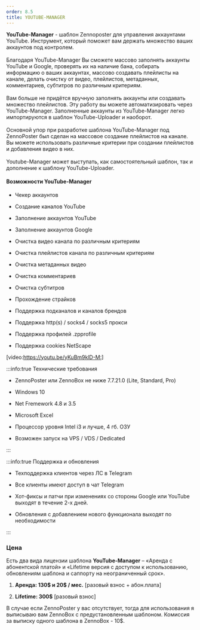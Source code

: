 ```yaml
---
order: 8.5
title: YOUTUBE-MANAGER
---
```


**YouTube-Manager** - шаблон Zennoposter для управления аккаунтами YouTube. Инструмент, который поможет вам держать множество ваших аккаунтов под контролем.\
\
Благодаря YouTube-Manager Вы сможете массово заполнять аккаунты YouTube и Google, проверять их на наличие бана, собирать информацию о ваших аккаунтах, массово создавать плейлисты на канале, делать очистку от видео, плейлистов, метаданных, комментариев, субтитров по различным критериям.\
\
Вам больше не придётся вручную заполнять аккаунты или создавать множество плейлистов. Эту работу вы можете автоматизировать через YouTube-Manager. Заполненные аккаунты из YouTube-Manager легко импортируются в шаблон YouTube-Uploader и наоборот.\
\
Основной упор при разработке шаблона YouTube-Manager под ZennoPoster был сделан на массовое создание плейлистов на канале. Вы можете использовать различные критерии при создании плейлистов и добавления видео в них.\
\
Youtube-Manager может выступать, как самостоятельный шаблон, так и дополнение к шаблону YouTube-Uploader.

#### Возможности **YouTube-Manager**

-  Чекер аккаунтов

-  Создание каналов YouTube

-  Заполнение аккаунтов YouTube

-  Заполнение аккаунтов Google

-  Очистка видео канала по различным критериям

-  Очистка плейлистов канала по различным критериям

-  Очистка метаданных видео

-  Очистка комментариев

-  Очистка субтитров

-  Прохождение страйков

-  Поддержка подканалов и каналов брендов

-  Поддержка http(s) / socks4 / socks5 прокси

-  Поддержка профилей .zpprofile

-  Поддержка cookies NetScape

[video:https://youtu.be/yKuBm9klD-M:]

:::info:true Технические требования

-  ZennoPoster или ZennoBox не ниже 7.7.21.0 (Lite, Standard, Pro)

-  Windows 10

-  Net Fremework 4.8 и 3.5

-  Microsoft Excel

-  Процессор уровня Intel i3 и лучше, 4 гб. ОЗУ

-  Возможен запуск на VPS / VDS / Dedicated

:::

:::info:true Поддержка и обновления

-  Техподдержка клиентов через ЛС в Telegram

-  Все клиенты имеют доступ в чат Telegram

-  Хот-фиксы и патчи при изменениях со стороны Google или YouTube выходят в течение 2-х дней.

-  Обновления с добавлением нового функционала выходят по необходимости

:::

### Цена

Есть два вида лицензии шаблона **YouTube-Manager** – «Аренда с абонентской платой» и «Lifetime версия с доступом к использованию, обновлениям шаблона и саппорту на неограниченный срок».

1. **Аренда: 130\$ и 20\$ / мес.** \[разовый взнос + абон.плата\]

2. **Lifetime: 300\$** \[разовый взнос\]

В случае если ZennoPoster у вас отсутствует, тогда для использования я выписываю вам ZennoBox с предустановленным шаблоном. Комиссия за выписку одного шаблона в ZennoBox - 10\$.